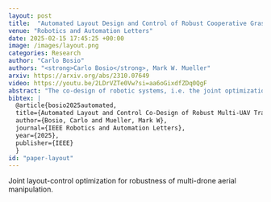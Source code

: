 ```yaml
---
layout: post
title:  "Automated Layout Design and Control of Robust Cooperative Grasped-Load Aerial Transportation Systems"
venue: "Robotics and Automation Letters"
date: 2025-02-15 17:45:25 +00:00
image: /images/layout.png
categories: Research
author: "Carlo Bosio"
authors: "<strong>Carlo Bosio</strong>, Mark W. Mueller"
arxiv: https://arxiv.org/abs/2310.07649
video: https://youtu.be/2LDrVZTe0Vw?si=aa6oGixdfZDq0QgF
abstract: "The co-design of robotic systems, i.e. the joint optimization of physical parameters and controllers, is extremely challenging, due to the difficulties in predicting the effect that changes of physical parameters have on final performances. At the same time, physical and morphological modifications can drastically improve robot capabilities, perhaps completely unlocking new skills and tasks. We present a novel approach to co-optimize the physical layout and the control of a cooperative aerial transportation system. The goal is to achieve the most precise and robust flight when carrying a payload. We assume the agents are connected to the payload through rigid attachments, essentially transforming the whole system into a larger flying object with ''thrust modules'' at the attachment locations of the quadcopters. We investigate the optimal arrangement of the thrust modules around the payload, so that the resulting system achieves the best disturbance rejection capabilities. We choose the H2 norm as a metric of robustness, and propose an algorithm to optimize the layout of the vehicles around the object, and their control altogether. We experimentally validate the effectiveness and benefits of our approach using fleets of three and four quadcopters and payloads of diverse shapes." 
bibtex: |
  @article{bosio2025automated,
  title={Automated Layout and Control Co-Design of Robust Multi-UAV Transportation Systems},
  author={Bosio, Carlo and Mueller, Mark W},
  journal={IEEE Robotics and Automation Letters},
  year={2025},
  publisher={IEEE}
  }
id: "paper-layout"
---
```

Joint layout-control optimization for robustness of multi-drone aerial manipulation.